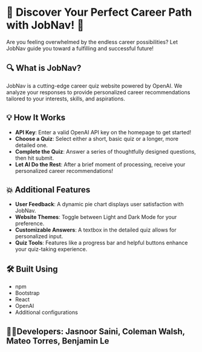 # 🚀 Discover Your Perfect Career Path with JobNav! 🌟

Are you feeling overwhelmed by the endless career possibilities? Let JobNav guide you toward a fulfilling and successful future!

## 🔍 What is JobNav?

JobNav is a cutting-edge career quiz website powered by OpenAI. We analyze your responses to provide personalized career recommendations tailored to your interests, skills, and aspirations.

## 💡 How It Works

- **API Key**: Enter a valid OpenAI API key on the homepage to get started!
- **Choose a Quiz**: Select either a short, basic quiz or a longer, more detailed one.
- **Complete the Quiz**: Answer a series of thoughtfully designed questions, then hit submit.
- **Let AI Do the Rest**: After a brief moment of processing, receive your personalized career recommendations!

## 💥 Additional Features

- **User Feedback**: A dynamic pie chart displays user satisfaction with JobNav.
- **Website Themes**: Toggle between Light and Dark Mode for your preference.
- **Customizable Answers**: A textbox in the detailed quiz allows for personalized input.
- **Quiz Tools**: Features like a progress bar and helpful buttons enhance your quiz-taking experience.

## 🛠️ Built Using

- npm
- Bootstrap
- React
- OpenAI
- Additional configurations

## 👷‍♂️Developers: Jasnoor Saini, Coleman Walsh, Mateo Torres, Benjamin Le
